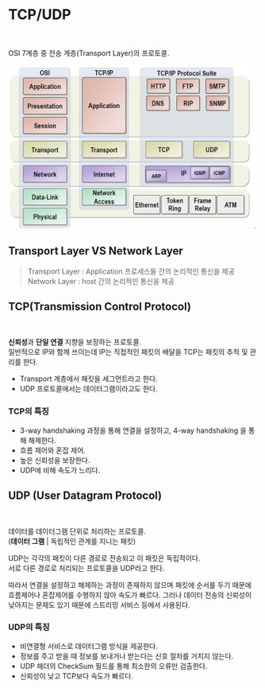 # TCP/UDP
<br />

OSI 7계층 중 전송 계층(Transport Layer)의 프로토콜.  

<img src="../images/osi7layers.png" alt="osi">

## Transport Layer VS Network Layer

> Transport Layer : Application 프로세스들 간의 논리적인 통신을 제공  
> Network Layer : host 간의 논리적인 통신을 제공

## TCP(Transmission Control Protocol)
<br />

**신뢰성**과 **단일 연결** 지향을 보장하는 프로토콜.  
일반적으로 IP와 함께 쓰이는데 IP는 직접적인 패킷의 배달을 TCP는 패킷의 추적 및 관리를 한다.  

* Transport 계층에서 패킷을 세그먼트라고 한다.
* UDP 프로토콜에서는 데이터그램이라고도 한다.

### TCP의 특징
* 3-way handshaking 과정을 통해 연결을 설정하고, 4-way handshaking 을 통해 해제한다.
* 흐름 제어와 혼잡 제어.
* 높은 신뢰성을 보장한다.
* UDP에 비해 속도가 느리다.


## UDP (User Datagram Protocol)
<br />

데이터를 데이터그램 단위로 처리하는 프로토콜.  
(**데이터 그램** | 독립적인 관계를 지니는 패킷)  

UDP는 각각의 패킷이 다른 경로로 전송되고 이 패킷은 독립적이다.  
서로 다른 경로로 처리되는 프로토콜을 UDP라고 한다.  

따라서 연결을 설정하고 해제하는 과정이 존재하지 않으며 패킷에 순서를 두기 때문에 흐름제어나 혼잡제어를 수행하지 않아 속도가 빠르다.
그러나 데이터 전송의 신뢰성이 낮아지는 문제도 있기 때문에 스트리밍 서비스 등에서 사용된다.

### UDP의 특징
* 비연결형 서비스로 데이터그램 방식을 제공한다.
* 정보를 주고 받을 때 정보를 보내거나 받는다는 신호 절차를 거치지 않는다.
* UDP 헤더의 CheckSum 필드를 통해 최소한의 오류만 검출한다.
* 신뢰성이 낮고 TCP보다 속도가 빠르다.